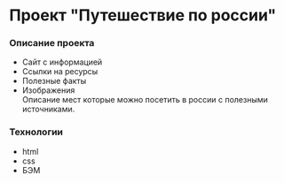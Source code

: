# Проект "Путешествие по россии"  
### Описание проекта  
* Сайт с информацией  
* Ссылки на ресурсы  
* Полезные факты  
* Изображения  
Описание мест которые можно посетить в россии с полезными источниками.
### Технологии  
* html  
* css  
* БЭМ
